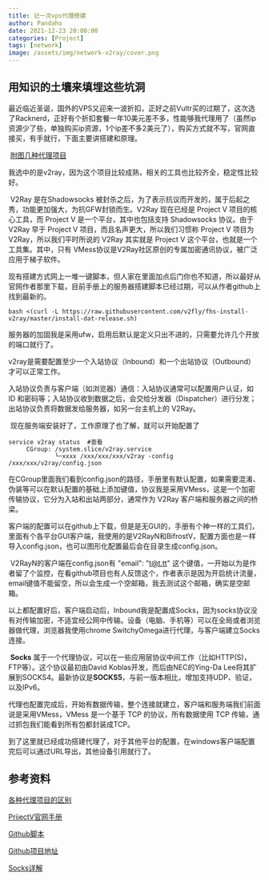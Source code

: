 ```yaml
---
title: 记一次vps代理搭建
author: Pandaho
date: 2021-12-23 20:00:00 
categories: [Project] 
tags: [network]
image: /assets/img/network-v2ray/cover.png
---
```





## 用知识的土壤来填埋这些坑洞

​	最近临近圣诞，国外的VPS又迎来一波折扣，正好之前Vultr买的过期了，这次选了Racknerd，正好有个折扣套餐一年10美元差不多，性能够我代理用了（虽然ip资源少了些，单独购买ip资源，1个ip差不多2美元了），购买方式就不写，官网直接买，有手就行，下面主要讲搭建和原理。

​	[附图几种代理项目](/assets/img/network-v2ray/1.png)

我选中的是v2ray，因为这个项目比较成熟，相关的工具也比较齐全，稳定性比较好。

​	V2Ray 是在Shadowsocks 被封杀之后，为了表示抗议而开发的，属于后起之秀，功能更加强大，为抗GFW封锁而生。V2Ray 现在已经是 Project V 项目的核心工具，而 Project V 是一个平台，其中也包括支持 Shadowsocks 协议。由于 V2Ray 早于 Project V 项目，而且名声更大，所以我们习惯称 Project V 项目为 V2Ray，所以我们平时所说的 V2Ray 其实就是 Project V 这个平台，也就是一个工具集。其中，只有 VMess协议是V2Ray社区原创的专属加密通讯协议，被广泛应用于梯子软件。

​	现有搭建方式网上一堆一键脚本，但人家在里面加点后门你也不知道，所以最好从官网作者那里下载，目前手册上的服务器搭建脚本已经过期，可以从作者github上找到最新的。

```shell
bash <(curl -L https://raw.githubusercontent.com/v2fly/fhs-install-v2ray/master/install-dat-release.sh)
```

服务器的加固我是采用ufw，启用后默认是定义只出不进的，只需要允许几个开放的端口就行了。

v2ray是需要配置至少一个入站协议（Inbound）和一个出站协议（Outbound）才可以正常工作。

​	入站协议负责与客户端（如浏览器）通信：入站协议通常可以配置用户认证，如 ID 和密码等；入站协议收到数据之后，会交给分发器（Dispatcher）进行分发；出站协议负责将数据发给服务器，如另一台主机上的 V2Ray。

​	现在服务端安装好了，工作原理了也了解，就可以开始配置了

```shell
service v2ray status  #查看
     CGroup: /system.slice/v2ray.service
             └─xxxx /xxx/xxx/xxx/v2ray -config /xxx/xxx/v2ray/config.json
```

在CGroup里面我们看到config.json的路径，手册里有默认配置，如果需要混淆、伪装等可以在默认配置的基础上添加键值，协议我是采用VMess，这是一个加密传输协议，它分为入站和出站两部分，通常作为 V2Ray 客户端和服务器之间的桥梁。

​	客户端的配置可以在github上下载，但是是无GUI的，手册有个神一样的工具们，里面有个各平台GUI客户端，我使用的是V2RayN和BifrostV，配置方面也是一样导入config.json，也可以图形化配置最后会在目录生成config.json。

​	V2RayN的客户端在config.json有 "email": "t@t.tt" 这个键值，一开始以为是作者留了个监控，在看github项目也有人反馈这个，作者表示是因为开启统计流量，email键值不能留空，所以会生成一个空邮箱，我去测试这个邮箱，确实是空邮箱。

​	以上都配置好后，客户端启动后，Inbound我是配置成Socks，因为socks协议没有对传输加密，不适宜经公网中传输。设备（电脑、手机等）可以在全局或者浏览器做代理，浏览器我使用chrome SwitchyOmega进行代理，与客户端建立Socks连接。

​	**Socks** 属于一个代理协议，可以在一些应用层协议中间工作（比如HTTP(S)，FTP等）。这个协议最初由David Koblas开发，而后由NEC的Ying-Da Lee将其扩展到SOCKS4。最新协议是**SOCKS5**，与前一版本相比，增加支持UDP、验证，以及IPv6。

​	代理也配置完成后，开始有数据传输，整个连接就建立，客户端和服务端我们前面说是采用VMess，VMess 是一个基于 TCP 的协议，所有数据使用 TCP 传输，通过抓包我们能看到所有包都封装成TCP。

​	到了这里就已经成功搭建代理了，对于其他平台的配置，在windows客户端配置完后可以通过URL导出，其他设备引用就行了。



## 参考资料

[各种代理项目的区别](https://www.lbtlm.com/archives/167)

[PrijectV官网手册](https://www.atzlinux.com/doc/v/v2ray/)

[Github脚本](https://github.com/v2fly/fhs-install-v2ray)

[Github项目地址](https://github.com/v2fly/v2ray-core/releases)

[Socks详解](https://segmentfault.com/a/1190000038498680)
